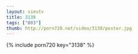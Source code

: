 ```yaml
--- 
layout: sieutv
title: 3138
tags: ["003"]
thumb: http://porn720.net/video/3138/poster.jpg
---
```

{% include porn720 key="3138" %} 
